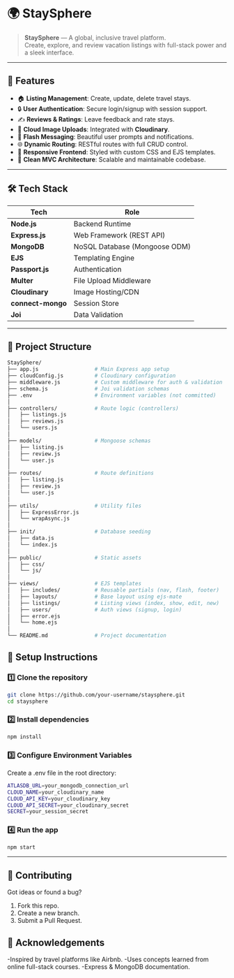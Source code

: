 # 🌍 StaySphere

> **StaySphere** — A global, inclusive travel platform.  
Create, explore, and review vacation listings with full-stack power and a sleek interface.

---

## 🚀 Features

- 🏠 **Listing Management**: Create, update, delete travel stays.
- 🔒 **User Authentication**: Secure login/signup with session support.
- ✍️ **Reviews & Ratings**: Leave feedback and rate stays.
- 📸 **Cloud Image Uploads**: Integrated with **Cloudinary**.
- 💬 **Flash Messaging**: Beautiful user prompts and notifications.
- 🌐 **Dynamic Routing**: RESTful routes with full CRUD control.
- 🎨 **Responsive Frontend**: Styled with custom CSS and EJS templates.
- 🧠 **Clean MVC Architecture**: Scalable and maintainable codebase.

---

## 🛠️ Tech Stack

| Tech              | Role                          |
|-------------------|-------------------------------|
| **Node.js**       | Backend Runtime               |
| **Express.js**    | Web Framework (REST API)      |
| **MongoDB**       | NoSQL Database (Mongoose ODM) |
| **EJS**           | Templating Engine             |
| **Passport.js**   | Authentication                |
| **Multer**        | File Upload Middleware        |
| **Cloudinary**    | Image Hosting/CDN             |
| **connect-mongo** | Session Store                 |
| **Joi**           | Data Validation               |

---

## 📁 Project Structure

```bash
StaySphere/
├── app.js                  # Main Express app setup
├── cloudConfig.js          # Cloudinary configuration
├── middleware.js           # Custom middleware for auth & validation
├── schema.js               # Joi validation schemas
├── .env                    # Environment variables (not committed)
│
├── controllers/            # Route logic (controllers)
│   ├── listings.js
│   ├── reviews.js
│   └── users.js
│
├── models/                 # Mongoose schemas
│   ├── listing.js
│   ├── review.js
│   └── user.js
│
├── routes/                 # Route definitions
│   ├── listing.js
│   ├── review.js
│   └── user.js
│
├── utils/                  # Utility files
│   ├── ExpressError.js
│   └── wrapAsync.js
│
├── init/                   # Database seeding
│   ├── data.js
│   └── index.js
│
├── public/                 # Static assets
│   ├── css/
│   └── js/
│
├── views/                  # EJS templates
│   ├── includes/           # Reusable partials (nav, flash, footer)
│   ├── layouts/            # Base layout using ejs-mate
│   ├── listings/           # Listing views (index, show, edit, new)
│   ├── users/              # Auth views (signup, login)
│   ├── error.ejs
│   └── home.ejs
│
└── README.md               # Project documentation

```


## 🔧 Setup Instructions

### 1️⃣ Clone the repository

```bash
git clone https://github.com/your-username/staysphere.git
cd staysphere
```

### 2️⃣ Install dependencies

```bash
npm install
```

### 3️⃣ Configure Environment Variables

Create a .env file in the root directory:

```bash
ATLASDB_URL=your_mongodb_connection_url
CLOUD_NAME=your_cloudinary_name
CLOUD_API_KEY=your_cloudinary_key
CLOUD_API_SECRET=your_cloudinary_secret
SECRET=your_session_secret
```

### 4️⃣ Run the app

```bash
npm start
```
---

## 🤝 Contributing

Got ideas or found a bug?
1. Fork this repo.
2. Create a new branch.
3. Submit a Pull Request.

## 🙌 Acknowledgements

-Inspired by travel platforms like Airbnb.
-Uses concepts learned from online full-stack courses.
-Express & MongoDB documentation.
